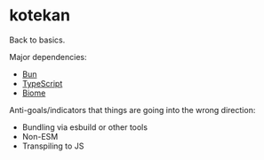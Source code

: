 # kotekan

Back to basics.

Major dependencies:
- [Bun](https://bun.sh/)
- [TypeScript](https://www.typescriptlang.org/)
- [Biome](https://biomejs.dev/)

Anti-goals/indicators that things are going into the wrong direction:
- Bundling via esbuild or other tools
- Non-ESM
- Transpiling to JS
